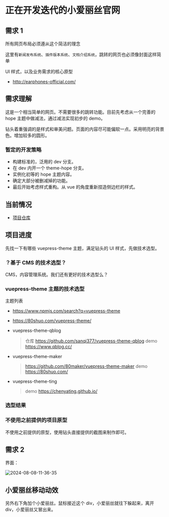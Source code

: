 # 正在开发迭代的小爱丽丝官网

## 需求 1

所有网页布局必须遵从这个简洁的理念

这里有`新闻发布系统`、`插件版本系统`、`文档介绍系统`，跳转的网页也必须像封面这样简单

UI 样式，以及业务需求的核心原型

- http://earphones-official.com/

## 需求理解

这是一个相当简单的网页。不需要很多的跳转功能。目前先考虑从一个完善的 hope 主题中做减法，通过减法实现初步的 demo。

钻头着重强调的是样式和审美问题。页面的内容尽可能偏软一点。采用明亮的背景色。增加较多的圆形。

### 暂定的开发策略

- 构建标准的，泛用的 dev 分支。
- 在 dev 内开一个 theme-hope 分支。
- 实例化初等的 hope 主题内容。
- 确定大部分被删减掉的功能。
- 最后开始考虑样式重构。从 vue 的角度重新捏造侧边栏的样式。

## 当前情况

- [项目仓库](https://github.com/DrillUp/SmallAliceWeb)

## 项目进度

先找一下有哪些 vuepress-theme 主题，满足钻头的 UI 样式，先做技术选型。

### ？基于 CMS 的技术选型？

CMS，内容管理系统。我们还有更好的技术选型么？

### vuepress-theme 主题的技术选型

主题列表

- https://www.npmjs.com/search?q=vuepress-theme
- https://80shuo.com/vuepress-theme/

- vuepress-theme-qblog

  > 仓库 https://github.com/sanqi377/vuepress-theme-qblog
  > demo https://www.qblog.cc/

- vuepress-theme-maker

  > https://github.com/80maker/vuepress-theme-maker
  > demo https://80shuo.com/

- vuepress-theme-ting
  > demo https://chenyating.github.io/

### 选型结果

### 不使用之前提供的项目原型

不使用之前提供的原型，使用钻头直接提供的截图来制作即可。

## 需求 2

界面：

![2024-08-08-11-36-35](https://cdn.jsdelivr.net/gh/RuanZhongNan/img-store/img/2024-08-08-11-36-35.jpeg)

## 小爱丽丝移动动效

另外右下角加个小爱丽丝。鼠标接近这个 div，小爱丽丝就往下躲起来，离开 div，小爱丽丝又冒出来。
